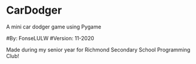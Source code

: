 # CarDodger
A mini car dodger game using Pygame

#By: FonseLULW
#Version: 11-2020

Made during my senior year for Richmond Secondary School Programming Club!

